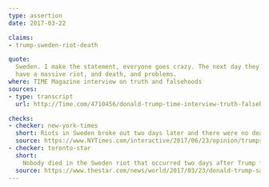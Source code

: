 ```yaml
---
type: assertion
date: 2017-03-22

claims:
- trump-sweden-riot-death

quote:
  Sweden. I make the statement, everyone goes crazy. The next day they
  have a massive riot, and death, and problems.
where: TIME Magazine interview on truth and falsehoods
sources:
- type: transcript
  url: http://Time.com/4710456/donald-trump-time-interview-truth-falsehood/

checks:
- checker: new-york-times
  short: Riots in Sweden broke out two days later and there were no deaths.
  source: https://www.NYTimes.com/interactive/2017/06/23/opinion/trumps-lies.html
- checker: toronto-star
  short:
    Nobody died in the Sweden riot that occurred two days after Trump falsely suggested that a terrorist incident had occurred in Sweden the previous night.
  source: https://www.thestar.com/news/world/2017/03/23/donald-trump-said-14-false-things-in-an-interview-about-how-he-says-false-things.html
---
```

